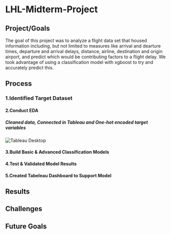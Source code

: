# LHL-Midterm-Project


## Project/Goals
The goal of this project was to analyze a flight data set that housed information including, but not limited to measures like arrival and dearture times, departure and arrival delays, distance, airline, destination and origin airport, and predict which would be contributing factors to a flight delay. We took advantage of using a classification model with xgboost to try and accurately predict this. 


## Process

### 1.Identified Target Dataset


#### 2.Conduct EDA
##### Cleaned data, Connected in Tableau and One-hot encoded target variables
<img src="images/Connected Data.png" alt="Tableau Desktop">




#### 3.Build Basic & Advanced Classification Models


#### 4.Test & Validated Model Results


#### 5.Created Tabeleau Dashboard to Support Model


## Results

## Challenges 



## Future Goals
